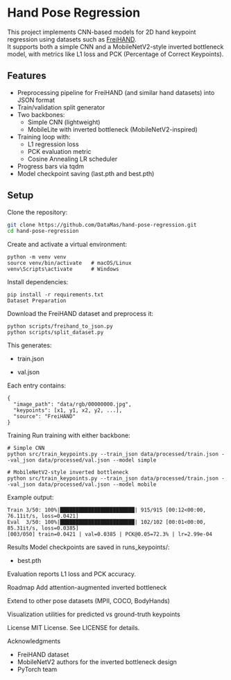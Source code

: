 # Hand Pose Regression

This project implements CNN-based models for 2D hand keypoint regression using datasets such as [FreiHAND](https://lmb.informatik.uni-freiburg.de/projects/freihand/).  
It supports both a simple CNN and a MobileNetV2-style inverted bottleneck model, with metrics like L1 loss and PCK (Percentage of Correct Keypoints).

## Features
- Preprocessing pipeline for FreiHAND (and similar hand datasets) into JSON format
- Train/validation split generator
- Two backbones:
  - Simple CNN (lightweight)
  - MobileLite with inverted bottleneck (MobileNetV2-inspired)
- Training loop with:
  - L1 regression loss
  - PCK evaluation metric
  - Cosine Annealing LR scheduler
- Progress bars via tqdm
- Model checkpoint saving (last.pth and best.pth)

## Setup

Clone the repository:
```bash
git clone https://github.com/DataMas/hand-pose-regression.git
cd hand-pose-regression
```

Create and activate a virtual environment:
```
python -m venv venv
source venv/bin/activate   # macOS/Linux
venv\Scripts\activate      # Windows
```

Install dependencies:
```
pip install -r requirements.txt
Dataset Preparation
```

Download the FreiHAND dataset and preprocess it:
```
python scripts/freihand_to_json.py
python scripts/split_dataset.py
```

This generates:

- train.json

- val.json

Each entry contains:
```
{
  "image_path": "data/rgb/00000000.jpg",
  "keypoints": [x1, y1, x2, y2, ...],
  "source": "FreiHAND"
}
```

Training
Run training with either backbone:
```
# Simple CNN
python src/train_keypoints.py --train_json data/processed/train.json --val_json data/processed/val.json --model simple

# MobileNetV2-style inverted bottleneck
python src/train_keypoints.py --train_json data/processed/train.json --val_json data/processed/val.json --model mobile

```

Example output:
```
Train 3/50: 100%|████████████████████████| 915/915 [00:12<00:00, 76.11it/s, loss=0.0421]
Eval  3/50: 100%|████████████████████████| 102/102 [00:01<00:00, 85.31it/s, loss=0.0385]
[003/050] train=0.0421 | val=0.0385 | PCK@0.05=72.3% | lr=2.99e-04
```

Results
Model checkpoints are saved in runs_keypoints/:

- best.pth

Evaluation reports L1 loss and PCK accuracy.

Roadmap
Add attention-augmented inverted bottleneck

Extend to other pose datasets (MPII, COCO, BodyHands)

Visualization utilities for predicted vs ground-truth keypoints

License
MIT License. See LICENSE for details.

Acknowledgments
- FreiHAND dataset
- MobileNetV2 authors for the inverted bottleneck design
- PyTorch team
